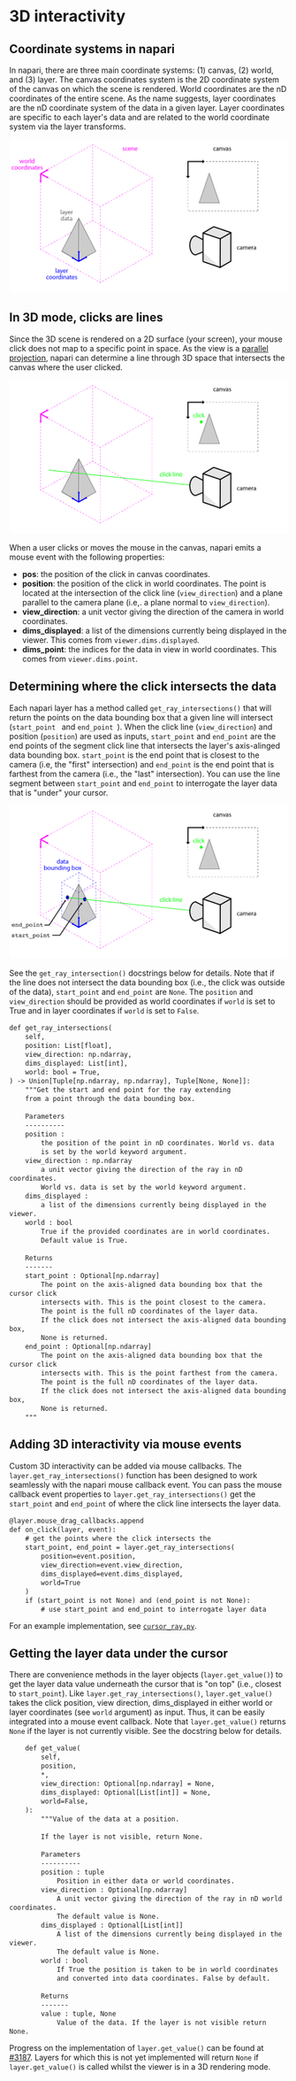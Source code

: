 # 3D interactivity

## Coordinate systems in napari
In napari, there are three main coordinate systems: (1) canvas, (2) world, and (3) layer. The canvas coordinates system is the 2D coordinate system of the canvas on which the scene is rendered. World coordinates are the nD coordinates of the entire scene. As the name suggests, layer coordinates are the nD coordinate system of the data in a given layer. Layer coordinates are specific to each layer's data and are related to the world coordinate system via the layer transforms.

![coordinate-systems](images/3d_interaction_coordianates.png)

## In 3D mode, clicks are lines
Since the 3D scene is rendered on a 2D surface (your screen), your mouse click does not map to a specific point in space. As the view is a [parallel projection](https://en.wikipedia.org/wiki/Parallel_projection), napari can determine a line through 3D space that intersects the canvas where the user clicked.

![click-line](images/3d_interaction_click_line.png)

When a user clicks or moves the mouse in the canvas, napari emits a mouse event with the following properties:


- **pos**: the position of the click in canvas coordinates.
- **position**: the position of the click in world coordinates. The point is located at the intersection of the click line (`view_direction`) and a plane parallel to the camera plane (i.e,. a plane normal to `view_direction`).
- **view_direction**: a unit vector giving the direction of the camera in
    world coordinates.
- **dims_displayed**: a list of the dimensions currently being displayed
    in the viewer. This comes from `viewer.dims.displayed`.
- **dims_point**: the indices for the data in view in world coordinates. This comes from `viewer.dims.point`.



## Determining where the click intersects the data
Each napari layer has a method called `get_ray_intersections()` that will return the points on the data bounding box that a given line will intersect (`start_point ` and `end_point `). When the click line (`view_direction`) and position (`position`) are used as inputs, `start_point` and `end_point` are the end points of the segment click line that intersects the layer's axis-alinged data bounding box. `start_point` is the end point that is closest to the camera (i.e, the "first" intersection) and `end_point` is the end point that is farthest from the camera (i.e., the "last" intersection). You can use the line segment between `start_point` and `end_point` to interrogate the layer data that is "under" your cursor.

![click-intersection](images/3d_interaction_ray_intersection.png)

See the `get_ray_intersection()` docstrings below for details. Note that if the line does not intersect the data bounding box (i.e., the click was outside of the data), `start_point` and `end_point` are `None`. The `position` and `view_direction` should be provided as world coordinates if `world` is set to True and in layer coordinates if `world` is set to `False`.

```
def get_ray_intersections(
    self,
    position: List[float],
    view_direction: np.ndarray,
    dims_displayed: List[int],
    world: bool = True,
) -> Union[Tuple[np.ndarray, np.ndarray], Tuple[None, None]]:
    """Get the start and end point for the ray extending
    from a point through the data bounding box.

    Parameters
    ----------
    position :
        the position of the point in nD coordinates. World vs. data
        is set by the world keyword argument.
    view_direction : np.ndarray
        a unit vector giving the direction of the ray in nD coordinates.
        World vs. data is set by the world keyword argument.
    dims_displayed :
        a list of the dimensions currently being displayed in the viewer.
    world : bool
        True if the provided coordinates are in world coordinates.
        Default value is True.

    Returns
    -------
    start_point : Optional[np.ndarray]
        The point on the axis-aligned data bounding box that the cursor click
        intersects with. This is the point closest to the camera.
        The point is the full nD coordinates of the layer data.
        If the click does not intersect the axis-aligned data bounding box,
        None is returned.
    end_point : Optional[np.ndarray]
        The point on the axis-aligned data bounding box that the cursor click
        intersects with. This is the point farthest from the camera.
        The point is the full nD coordinates of the layer data.
        If the click does not intersect the axis-aligned data bounding box,
        None is returned.
	"""
```

## Adding 3D interactivity via mouse events
Custom 3D interactivity can be added via mouse callbacks. The `layer.get_ray_intersections()` function has been designed to work seamlessly with the napari mouse callback event. You can pass the mouse callback event properties to `layer.get_ray_intersections()` get the `start_point` and `end_point` of where the click line intersects the layer data.

```
@layer.mouse_drag_callbacks.append
def on_click(layer, event):
	# get the points where the click intersects the
    start_point, end_point = layer.get_ray_intersections(
        position=event.position,
        view_direction=event.view_direction,
        dims_displayed=event.dims_displayed,
        world=True
    )
    if (start_point is not None) and (end_point is not None):
    	# use start_point and end_point to interrogate layer data
```

For an example implementation, see [`cursor_ray.py`](https://github.com/napari/napari/blob/main/examples/cursor_ray.py).

## Getting the layer data under the cursor
There are convenience methods in the layer objects (`layer.get_value()`) to get the layer data value underneath the cursor that is "on top" (i.e., closest to `start_point`). Like `layer.get_ray_intersections()`, `layer.get_value()` takes the click position, view direction, dims_displayed in either world or layer coordinates (see `world` argument) as input. Thus, it can be easily integrated into a mouse event callback. Note that `layer.get_value()` returns `None` if the layer is not currently visible. See the docstring below for details.

```
    def get_value(
        self,
        position,
        *,
        view_direction: Optional[np.ndarray] = None,
        dims_displayed: Optional[List[int]] = None,
        world=False,
    ):
        """Value of the data at a position.

        If the layer is not visible, return None.

        Parameters
        ----------
        position : tuple
            Position in either data or world coordinates.
        view_direction : Optional[np.ndarray]
            A unit vector giving the direction of the ray in nD world coordinates.
            The default value is None.
        dims_displayed : Optional[List[int]]
            A list of the dimensions currently being displayed in the viewer.
            The default value is None.
        world : bool
            If True the position is taken to be in world coordinates
            and converted into data coordinates. False by default.

        Returns
        -------
        value : tuple, None
            Value of the data. If the layer is not visible return None.
```

Progress on the implementation of `layer.get_value()` can be found at [#3187](https://github.com/napari/napari/issues/3187). Layers for which this is not yet implemented will return `None` if `layer.get_value()` is called whilst the viewer is in a 3D rendering mode.

